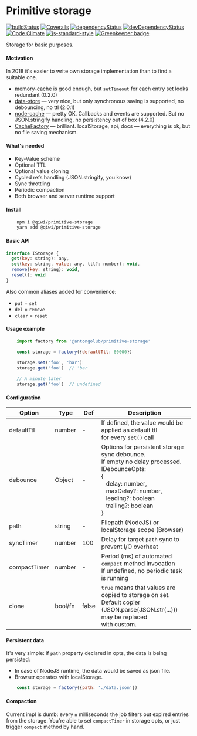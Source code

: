 # Primitive storage

[![buildStatus](https://img.shields.io/travis/qiwi/primitive-storage.svg?maxAge=3600&branch=master)](https://travis-ci.org/qiwi/primitive-storage)
[![Coveralls](https://img.shields.io/coveralls/qiwi/primitive-storage.svg?maxAge=3600)](https://coveralls.io/github/qiwi/primitive-storage)
[![dependencyStatus](https://img.shields.io/david/qiwi/primitive-storage.svg?maxAge=3600)](https://david-dm.org/qiwi/primitive-storage)
[![devDependencyStatus](https://img.shields.io/david/dev/qiwi/primitive-storage.svg?maxAge=3600)](https://david-dm.org/qiwi/primitive-storage)
[![Code Climate](https://codeclimate.com/github/codeclimate/codeclimate/badges/gpa.svg)](https://codeclimate.com/github/qiwi/primitive-storage)
[![js-standard-style](https://img.shields.io/badge/code%20style-standard-brightgreen.svg)](http://standardjs.com)
[![Greenkeeper badge](https://badges.greenkeeper.io/qiwi/primitive-storage.svg)](https://greenkeeper.io/)

Storage for basic purposes.  

#### Motivation
In 2018 it's easier to write own storage implementation than to find a suitable one.
* [memory-cache](https://www.npmjs.com/package/memory-cache) is good enough, but `setTimeout` for each entry set looks redundant (0.2.0)
* [data-store](https://www.npmjs.com/package/data-store) — very nice, but only synchronous saving is supported, no debouncing, no ttl (2.0.1)
* [node-cache](https://www.npmjs.com/package/node-cache) — pretty OK. Callbacks and events are supported. But no JSON.stringify handling, no persistency out of box (4.2.0)
* [CacheFactory](https://github.com/jmdobry/CacheFactory) — brilliant. localStorage, api, docs — everything is ok, but no file saving mechanism.

#### What's needed
* Key-Value scheme
* Optional TTL
* Optional value cloning
* Cycled refs handling (JSON.stringify, you know)
* Sync throttling
* Periodic compaction
* Both browser and server runtime support

#### Install
```bash
    npm i @qiwi/primitive-storage
    yarn add @qiwi/primitive-storage
```

#### Basic API
```javascript
interface IStorage {
  get(key: string): any,
  set(key: string, value: any, ttl?: number): void,
  remove(key: string): void,
  reset(): void
}
```
Also common aliases added for convenience:
* `put` = `set`
* `del` = `remove`
* `clear` = `reset`

#### Usage example
```javascript
    import factory from '@antongolub/primitive-storage'

    const storage = factory({defaultTtl: 60000})

    storage.set('foo', 'bar')
    storage.get('foo')  // 'bar'
    
    // A minute later
    storage.get('foo')  // undefined
```

#### Configuration

| Option        | Type    | Def     | Description                                            |
|---------------|---------|---------|--------------------------------------------------------|
| defaultTtl    | number  | -       | If defined, the value would be applied as default ttl<br/>for every `set()` call |
| debounce      | Object  | -       | Options for persistent storage sync debounce.<br/> If empty no delay processed. IDebounceOpts:<br/>{<br/>   delay: number,<br/>   maxDelay?: number,<br/>   leading?: boolean<br/>   trailing?: boolean<br/>}|
| path          | string  | -       | Filepath (NodeJS) or localStorage scope (Browser)      |
| syncTimer     | number  | 100     | Delay for target `path` sync to prevent I/O overheat   |
| compactTimer  | number  | -       | Period (ms) of automated `compact` method invocation<br/>If undefined, no periodic task is running |
| clone         | bool/fn | false   | `true` means that values are copied to storage on set.<br/>Default copier (JSON.parse(JSON.str(...))) may be replaced <br/>with custom.


#### Persistent data
It's very simple: if `path` property declared in opts, the data is being persisted: 
* In case of NodeJS runtime, the data would be saved as json file. 
* Browser operates with localStorage.
```javascript
    const storage = factory({path: './data.json'})
```

#### Compaction
Current impl is dumb: every `n` milliseconds the job filters out expired entries from the storage.
You're able to set `compactTimer` in storage opts, or just trigger `compact` method by hand.
